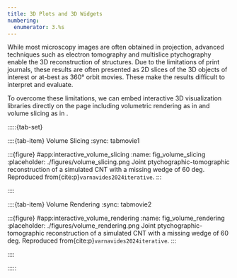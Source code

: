 ```yaml
---
title: 3D Plots and 3D Widgets
numbering:
  enumerator: 3.%s
---
```


While most microscopy images are often obtained in projection, advanced techniques such as electron tomography and multislice ptychography enable the 3D reconstruction of structures.
Due to the limitations of print journals, these results are often presented as 2D slices of the 3D objects of interest or at-best as 360° orbit movies.
These make the results difficult to interpret and evaluate.

To overcome these limitations, we can embed interactive 3D visualization libraries directly on the page including volumetric rendering as in [](#fig_volume_rendering) and volume slicing as in [](#fig_volume_slicing).

:::::{tab-set}

::::{tab-item} Volume Slicing
:sync: tabmovie1

:::{figure} #app:interactive_volume_slicing
:name: fig_volume_slicing
:placeholder: ./figures/volume_slicing.png
Joint ptychographic-tomographic reconstruction of a simulated CNT with a missing wedge of 60 deg.
Reproduced from{cite:p}`varnavides2024iterative`.
:::

::::

::::{tab-item} Volume Rendering
:sync: tabmovie2

:::{figure} #app:interactive_volume_rendering
:name: fig_volume_rendering
:placeholder: ./figures/volume_rendering.png
Joint ptychographic-tomographic reconstruction of a simulated CNT with a missing wedge of 60 deg. 
Reproduced from{cite:p}`varnavides2024iterative`.
:::

::::

:::::

